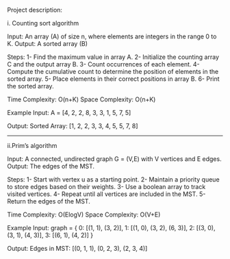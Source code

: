  Project description:
 
 i. Counting sort algorithm

 Input: An array (A) of size n, where elements are integers in the range 0 to K.
 Output: A sorted array (B)
 
 Steps:
 1- Find the maximum value in array A.
 2- Initialize the counting array C and the output array B.
 3- Count occurrences of each element.
 4- Compute the cumulative count to determine the position of elements in the sorted array.
 5- Place elements in their correct positions in array B.
 6- Print the sorted array.

 Time Complexity: O(n+K)
 Space Complexity: O(n+K)


 Example 
 Input:
 A = [4, 2, 2, 8, 3, 3, 1, 5, 7, 5]

 Output:
 Sorted Array: [1, 2, 2, 3, 3, 4, 5, 5, 7, 8]


 ***********************************************************************************


 ii.Prim’s algorithm

 Input: A connected, undirected graph G = (V,E) with V vertices and E edges.
 Output: The edges of the MST.
 
 Steps:
 1- Start with vertex u as a starting point.
 2- Maintain a priority queue to store edges based on their weights.
 3- Use a boolean array to track visited vertices.
 4- Repeat until all vertices are included in the MST.
 5- Return the edges of the MST.
 
 Time Complexity: O(ElogV)
 Space Complexity: O(V+E)


 Example 
 Input:
 graph = {
    0: [(1, 1), (3, 2)],
    1: [(1, 0), (3, 2), (6, 3)],
    2: [(3, 0), (3, 1), (4, 3)],
    3: [(6, 1), (4, 2)]
 }

 Output:
 Edges in MST: [(0, 1, 1), (0, 2, 3), (2, 3, 4)]

